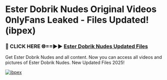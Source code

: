 # Ester Dobrik Nudes Original Videos 0nlyFans Leaked - Files Updated! (ibpex)

<h3>🔴 CLICK HERE 🌐==►► <a href="https://tinyurl.com/52m3yx9h" rel="nofollow">Ester Dobrik Nudes Updated Files</a></h3>

Get Ester Dobrik Nudes and all content. Now you can access all videos and pictures of Ester Dobrik Nudes. New Updated Files 2025!

[![ibpex](https://i.imgur.com/TnHtlc8.gif)](https://tinyurl.com/52m3yx9h)
